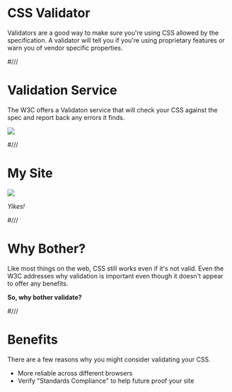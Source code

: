 # CSS Validator

Validators are a good way to make sure you're using CSS allowed by the specification. A validator will tell you if you're using proprietary features or warn you of vendor specific properties.


#///


# Validation Service

The W3C offers a Validaton service that will check your CSS against the spec and report back any errors it finds.

![](/resources/css/validator-service.png)


#///


# My Site

![](/resources/css/validator.png)

_Yikes!_


#///

# Why Bother?

Like most things on the web, CSS still works even if it's not valid. Even the W3C addresses why validation is important even though it doesn't appear to offer any benefits.

**So, why bother validate?**



#///

# Benefits

There are a few reasons why you might consider validating your CSS.

* More reliable across different browsers
* Verify "Standards Compliance" to help future proof your site